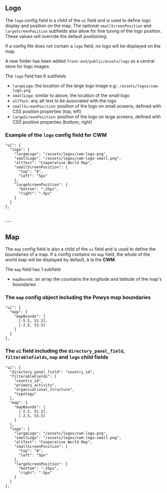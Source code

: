## Logo

The `logo` config field is a child of the `ui` field and is used to define logo display and position on the map. The optional `smallScreenPosition` and `largeScreenPosition` subfields also allow for fine tuning of the logo position. These values will override the default positioning.

If a config file does not contain a `logo` field, no logo will be displayed on the map.

A new folder has been added `front-end/public/assets/logo` as a central store for logo images.

The `logo` field has 6 subfields

- `largeLogo`: the location of the large logo image e.g.: `/assets/logos/cwm-logo.png`
- `smallLogo`: similar to above, the location of the small logo
- `altText`: any alt text to be associated with the logo
- `smallScreenPosition`: position of the logo on small screens, defined with CSS position properties (top, left)
- `largeScreenPosition`: position of the logo on large screens, defined with CSS position properties (bottom, right)

### Example of the `logo` config field for **CWM**

```
"ui": {
  "logo": {
    "largeLogo": "/assets/logos/cwm-logo.png",
    "smallLogo": "/assets/logos/cwm-logo-small.png",
    "altText": "Cooperative World Map",
    "smallScreenPosition": {
      "top": "0",
      "left": "5px"
    },
    "largeScreenPosition": {
      "bottom": "-25px",
      "right": "-5px"
    }
  }
},
```

<br />
---
<br />

## Map

The `map` config field is also a child of the `ui` field and is used to define the boundaries of a map. If a config contains no `map` field, the whole of the world map will be displayed by default, à la the **CWM**.

The `map` field has 1 subfield

- `mapBounds`: an array the countains the longitude and latitude of the map's boundaries

### The `map` config object including the **Powys** map boundaries

```
"ui": {
  "map": {
    "mapBounds": [
      [-5.5, 51.3],
      [-2.5, 53.5]
    ]
  }
},
```

### The `ui` field including the `directory_panel_field`, `filterableFields`, `map` and `logo` child fields

```
"ui": {
  "directory_panel_field": "country_id",
  "filterableFields": [
    "country_id",
    "primary_activity",
    "organisational_structure",
    "typology"
  ],
  "map": {
    "mapBounds": [
      [-5.5, 51.3],
      [-2.5, 53.5]
    ]
  },
  "logo": {
    "largeLogo": "/assets/logos/cwm-logo.png",
    "smallLogo": "/assets/logos/cwm-logo-small.png",
    "altText": "Cooperative World Map",
    "smallScreenPosition": {
      "top": "0",
      "left": "5px"
    },
    "largeScreenPosition": {
      "bottom": "-25px",
      "right": "-5px"
    }
  }
},
```
